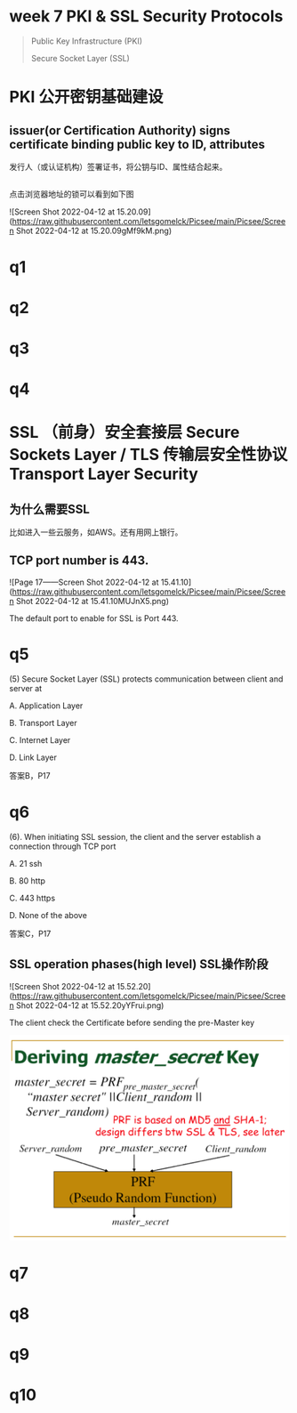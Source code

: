 # week 7 PKI & SSL Security Protocols

> Public Key Infrastructure (PKI)
>
> Secure Socket Layer (SSL)

# PKI 公开密钥基础建设



## issuer(or Certification Authority) signs certificate binding public key to ID, attributes

发行人（或认证机构）签署证书，将公钥与ID、属性结合起来。



## 

点击浏览器地址的锁可以看到如下图

![Screen Shot 2022-04-12 at 15.20.09](https://raw.githubusercontent.com/letsgomelck/Picsee/main/Picsee/Screen Shot 2022-04-12 at 15.20.09gMf9kM.png)





# q1

# q2

# q3

# q4



# SSL （前身）安全套接层 **S**ecure **S**ockets **L**ayer / TLS  传输层安全性协议 **T**ransport **L**ayer **S**ecurity

## 为什么需要SSL

比如进入一些云服务，如AWS。还有用网上银行。



## TCP port number is 443.

![Page 17——Screen Shot 2022-04-12 at 15.41.10](https://raw.githubusercontent.com/letsgomelck/Picsee/main/Picsee/Screen Shot 2022-04-12 at 15.41.10MUJnX5.png)



The default port to enable for SSL is Port 443.

# q5

(5) Secure Socket Layer (SSL) protects communication between client and server at 



A. Application Layer

B. Transport Layer

C. Internet Layer

D. Link Layer

答案B，P17

# q6

(6). When initiating SSL session, the client and the server establish a connection through TCP port

 

A. 21 ssh

B. 80 http

C. 443 https

D. None of the above

答案C，P17



## SSL operation phases(high level) SSL操作阶段

![Screen Shot 2022-04-12 at 15.52.20](https://raw.githubusercontent.com/letsgomelck/Picsee/main/Picsee/Screen Shot 2022-04-12 at 15.52.20yYFrui.png)



The client check the Certificate before sending the pre-Master key

![image-20220412155625560](https://raw.githubusercontent.com/letsgomelck/Picsee/main/Picsee/image-20220412155625560j8LAVu.png)





# q7

# q8

# q9

# q10







